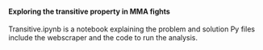 #### Exploring the transitive property in MMA fights 

Transitive.ipynb is a notebook explaining the problem and solution
Py files include the webscraper and the code to run the analysis.
